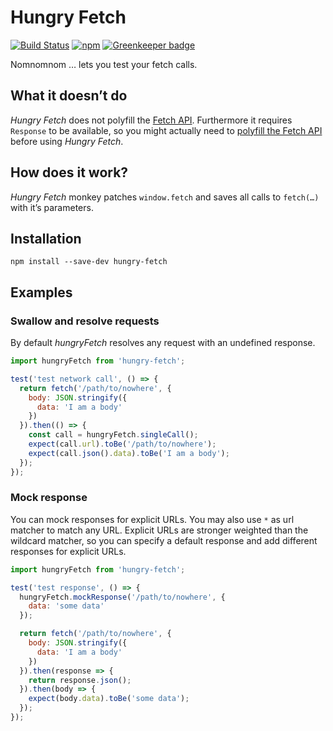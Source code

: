 # Hungry Fetch

[![Build Status](https://travis-ci.org/micromata/hungry-fetch.svg?branch=master)](https://travis-ci.org/micromata/hungry-fetch) [![npm](https://img.shields.io/npm/v/hungry-fetch.svg)](https://www.npmjs.com/package/hungry-fetch) [![Greenkeeper badge](https://badges.greenkeeper.io/micromata/hungry-fetch.svg)](https://greenkeeper.io/)

Nomnomnom … lets you test your fetch calls.

## What it doesn’t do

*Hungry Fetch* does not polyfill the [Fetch API](https://developer.mozilla.org/en-US/docs/Web/API/Fetch_API). Furthermore it requires `Response` to be available, so you might actually need to [polyfill the Fetch API](https://github.com/github/fetch) before using *Hungry Fetch*.

## How does it work?

*Hungry Fetch* monkey patches `window.fetch` and saves all calls to `fetch(…)` with it’s parameters.

## Installation

```
npm install --save-dev hungry-fetch
```

## Examples

### Swallow and resolve requests

By default *hungryFetch* resolves any request with an undefined response.

```javascript
import hungryFetch from 'hungry-fetch';

test('test network call', () => {
  return fetch('/path/to/nowhere', {
    body: JSON.stringify({
      data: 'I am a body'
    })
  }).then(() => {
    const call = hungryFetch.singleCall();
    expect(call.url).toBe('/path/to/nowhere');
    expect(call.json().data).toBe('I am a body');
  });
});
```

### Mock response

You can mock responses for explicit URLs. You may also use `*` as url matcher to match any URL. Explicit URLs are stronger weighted than the wildcard matcher, so you can specify a default response and add different responses for explicit URLs.

```javascript
import hungryFetch from 'hungry-fetch';

test('test response', () => {
  hungryFetch.mockResponse('/path/to/nowhere', {
    data: 'some data'
  });

  return fetch('/path/to/nowhere', {
    body: JSON.stringify({
      data: 'I am a body'
    })
  }).then(response => {
    return response.json();
  }).then(body => {
    expect(body.data).toBe('some data');
  });
});
```
